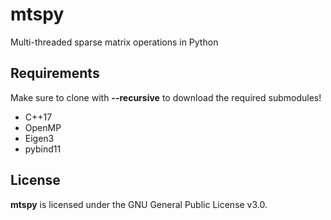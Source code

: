 # mtspy

Multi-threaded sparse matrix operations in Python

## Requirements

Make sure to clone with **--recursive** to download the required submodules!

- C++17
- OpenMP
- Eigen3
- pybind11

## License

 **mtspy** is licensed under the GNU General Public License v3.0.
